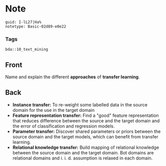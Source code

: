 # Note
```
guid: I-lL27|Ha%
notetype: Basic-02d89-e0e22
```

### Tags
```
bda::10_text_mining
```

## Front
Name and explain the different <b>approaches</b> of <b>transfer
learning</b>.

## Back
<ul>
  <li><b>Instance transfer:</b> To re-weight some labelled data in
  the source domain for the use in the target domain
  <li><b>Feature representation transfer:</b> Find a "good" feature
  representation that reduces difference between the source and the
  target domain and the error of classification and regression
  models.
  <li><b>Parameter transfer:</b> Discover shared parameters or
  priors between the source domain and the target models, which can
  benefit from transfer learning.
  <li><b>Relational knowledge transfer:</b> Build mapping of
  relational knowledge between the source domain and the target
  domain. Bot domains are relational domains and i. i. d.
  assumption is relaxed in each domain.
</ul>
